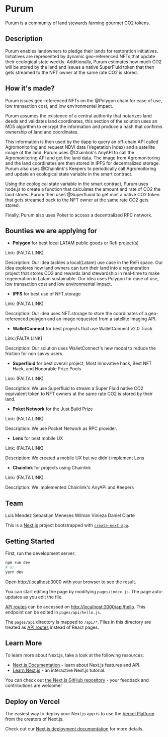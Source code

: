 # Purum 
Purum is a community of land stewards farming gourmet CO2 tokens. 

## Description 
Purum enables landowners to pledge their lands for restoration initiatives. Initiatives are represented by dynamic geo-referenced NFTs that update their ecological state weekly. Additionally, Purum estimates how much CO2 will be stored by the land and issues a native SuperFluid token that then gets streamed to the NFT owner at the same rate CO2 is stored.

## How it's made?
Purum issues geo-referenced NFTs on the @Polygon chain for ease of use, low transaction cost, and low environmental impact. 

Purum assumes the existence of a central authority that notarizes land deeds and validates land coordinates, this section of the solution uses an MD5 algorithm to encrypt the information and produce a hash that confirms ownership of land and coordinates. 

This information is then used by the dapp to query an off-chain API called Agromonitoring and request NDVI data (Vegetation Index) and a satellite image of the land. Purum uses @Chainlink's AnyAPI to call the Agromonitoring API and get the land data. The image from Agromonitoring and the land coordinates are then stored in IPFS for decentralized storage. Purum also uses @Chainlink's Keepers to periodically call Agromoitoring and update an ecological state variable in the smart contract. 

Using the ecological state variable in the smart contract, Purum uses node.js to create a function that calculates the amount and rate of CO2 the land stores. Purum then uses @Superfluind to get mint a native CO2 token that gets streamed back to the NFT owner at the same rate CO2 gets stored. 

Finally, Purum also uses Poket to access a decentralized RPC network.

## Bounties we are applying for

- **Polygon** for best local LATAM public goods or Refi project(s) 

Link: (FALTA LINK)

Description: Our idea tackles a local(Latam) use case in the ReFi space. Our idea explores how land owners can turn their land into a regeneration project that stores CO2 and rewards land stewardship in real-time to make regeneration in Latam sustainable. Our idea uses Polygon for ease of use, low transaction cost and low environmental impact. 

- **IPFS** for best use of NFT.storage

Link: (FALTA LINK)

Description: Our idea uses NFT.storage to store the coordinates of a geo-referenced polygon and an image requested from a satellite imaging API.

- **WalletConnect** for best projects that use WalletConnect v2.0 Track

Link:(FALTA LINK)

Description: Our solution uses WalletConnect's new modal to reduce the friction for non savvy users.

- **Superfluid** for best overall project, Most Innovative hack, Best NFT Hack, and Honorable Prize Pools

Link: (FALTA LINK)

Description: We use Superfluid to stream a Super Fluid native CO2 equivalent token to NFT owners at the same rate CO2 is stored by their land. 

- **Poket Network** for the Just Build Prize

Link: (FALTA LINK)

Description: We use Pocket Network as RPC provider. 

- **Lens** for best mobile UX

Link: (FALTA LINK)

Description: We created a mobile UX but we didn't implement Lens

- **Chainlink** for projects using Chainlink

Link: (FALTA LINK)

Description: We implemented Chainlink's AnyAPI and Keepers

## Team
Luis Mendez
Sebastian Meneses 
Wilman Vinieza
Daniel Olarte





This is a [Next.js](https://nextjs.org/) project bootstrapped with [`create-next-app`](https://github.com/vercel/next.js/tree/canary/packages/create-next-app).

## Getting Started

First, run the development server:

```bash
npm run dev
# or
yarn dev
```

Open [http://localhost:3000](http://localhost:3000) with your browser to see the result.

You can start editing the page by modifying `pages/index.js`. The page auto-updates as you edit the file.

[API routes](https://nextjs.org/docs/api-routes/introduction) can be accessed on [http://localhost:3000/api/hello](http://localhost:3000/api/hello). This endpoint can be edited in `pages/api/hello.js`.

The `pages/api` directory is mapped to `/api/*`. Files in this directory are treated as [API routes](https://nextjs.org/docs/api-routes/introduction) instead of React pages.

## Learn More

To learn more about Next.js, take a look at the following resources:

- [Next.js Documentation](https://nextjs.org/docs) - learn about Next.js features and API.
- [Learn Next.js](https://nextjs.org/learn) - an interactive Next.js tutorial.

You can check out [the Next.js GitHub repository](https://github.com/vercel/next.js/) - your feedback and contributions are welcome!

## Deploy on Vercel

The easiest way to deploy your Next.js app is to use the [Vercel Platform](https://vercel.com/new?utm_medium=default-template&filter=next.js&utm_source=create-next-app&utm_campaign=create-next-app-readme) from the creators of Next.js.

Check out our [Next.js deployment documentation](https://nextjs.org/docs/deployment) for more details.
